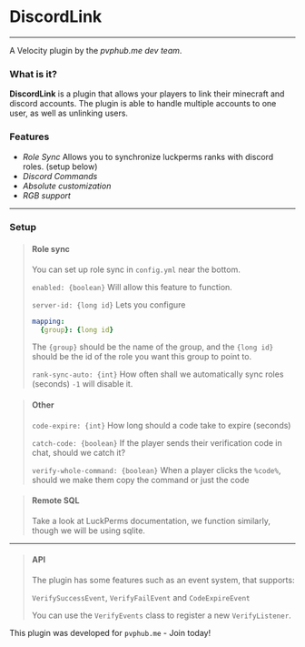 # DiscordLink

---
A Velocity plugin by the _pvphub.me dev team_.

### What is it?
**DiscordLink** is a plugin that allows your players to link their minecraft and discord accounts.
The plugin is able to handle multiple accounts to one user, as well as unlinking users.

### Features
 - *Role Sync* Allows you to synchronize luckperms ranks with discord roles. (setup below)
 - *Discord Commands*
 - *Absolute customization*
 - *RGB support*

---
### Setup
>#### Role sync
>You can set up role sync in `config.yml` near the bottom.
> 
>`enabled: {boolean}` Will allow this feature to function.
> 
>`server-id: {long id}` Lets you configure 
> 
> ```yaml 
> mapping:
>   {group}: {long id}
> ```
> The `{group}` should be the name of the group, and the `{long id}` should be the id of the role you want this group to point to.
> 
> `rank-sync-auto: {int}` How often shall we automatically sync roles (seconds) 
> `-1` will disable it.

> #### Other
> 
> `code-expire: {int}` How long should a code take to expire (seconds)
> 
> `catch-code: {boolean}` If the player sends their verification code in chat, should we catch it?
> 
> `verify-whole-command: {boolean}` When a player clicks the `%code%`, should we make them copy the command or just the code

> #### Remote SQL
> 
> Take a look at LuckPerms documentation, we function similarly, though we will be using sqlite.
---
> #### API
> 
>The plugin has some features such as an event system, that supports:
> 
> `VerifySuccessEvent`, `VerifyFailEvent` and `CodeExpireEvent`
> 
> You can use the `VerifyEvents` class to register a new `VerifyListener`.
> 
This plugin was developed for `pvphub.me` - Join today!